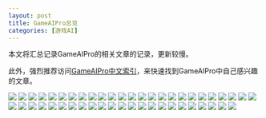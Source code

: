 ```yaml
---
layout: post
title: GameAIPro总览
categories: [游戏AI]
---
```


本文将汇总记录GameAIPro的相关文章的记录，更新较慢。

此外，强烈推荐访问[GameAIPro中文索引](https://gameaipro.jsky.wiki/)，来快速找到GameAIPro中自己感兴趣的文章。

![](/assets/img/skill/GameAIPro/1.JPG)
![](/assets/img/skill/GameAIPro/2.JPG)
![](/assets/img/skill/GameAIPro/3.JPG)
![](/assets/img/skill/GameAIPro/4.JPG)
![](/assets/img/skill/GameAIPro/5.JPG)
![](/assets/img/skill/GameAIPro/6.JPG)
![](/assets/img/skill/GameAIPro/7.JPG)
![](/assets/img/skill/GameAIPro/8.JPG)
![](/assets/img/skill/GameAIPro/9.JPG)
![](/assets/img/skill/GameAIPro/10.JPG)
![](/assets/img/skill/GameAIPro/11.JPG)
![](/assets/img/skill/GameAIPro/12.JPG)
![](/assets/img/skill/GameAIPro/13.JPG)
![](/assets/img/skill/GameAIPro/14.JPG)
![](/assets/img/skill/GameAIPro/15.JPG)
![](/assets/img/skill/GameAIPro/16.JPG)
![](/assets/img/skill/GameAIPro/17.JPG)
![](/assets/img/skill/GameAIPro/18.JPG)
![](/assets/img/skill/GameAIPro/19.JPG)
![](/assets/img/skill/GameAIPro/20.JPG)
![](/assets/img/skill/GameAIPro/21.JPG)
![](/assets/img/skill/GameAIPro/22.JPG)
![](/assets/img/skill/GameAIPro/23.JPG)
![](/assets/img/skill/GameAIPro/24.JPG)
![](/assets/img/skill/GameAIPro/25.JPG)
![](/assets/img/skill/GameAIPro/26.JPG)
![](/assets/img/skill/GameAIPro/27.JPG)
![](/assets/img/skill/GameAIPro/28.JPG)
![](/assets/img/skill/GameAIPro/29.JPG)
![](/assets/img/skill/GameAIPro/30.JPG)
![](/assets/img/skill/GameAIPro/31.JPG)
![](/assets/img/skill/GameAIPro/32.JPG)
![](/assets/img/skill/GameAIPro/33.JPG)
![](/assets/img/skill/GameAIPro/34.JPG)
![](/assets/img/skill/GameAIPro/35.JPG)
![](/assets/img/skill/GameAIPro/36.JPG)
![](/assets/img/skill/GameAIPro/37.JPG)
![](/assets/img/skill/GameAIPro/38.JPG)
![](/assets/img/skill/GameAIPro/39.JPG)
![](/assets/img/skill/GameAIPro/40.JPG)
![](/assets/img/skill/GameAIPro/41.JPG)
![](/assets/img/skill/GameAIPro/42.JPG)
![](/assets/img/skill/GameAIPro/43.JPG)
![](/assets/img/skill/GameAIPro/44.JPG)
![](/assets/img/skill/GameAIPro/45.JPG)
![](/assets/img/skill/GameAIPro/46.JPG)
![](/assets/img/skill/GameAIPro/47.JPG)
![](/assets/img/skill/GameAIPro/48.JPG)
